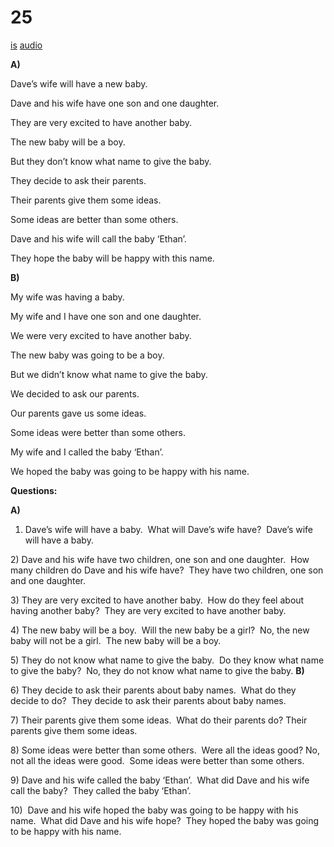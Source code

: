 # 25

[is](../is/story_25.md)
[audio](../audio/story_25.mp3)

**A)**

Dave’s wife will have a new baby.

Dave and his wife have one son and one daughter.

They are very excited to have another baby.

The new baby will be a boy.

But they don’t know what name to give the baby.

They decide to ask their parents.

Their parents give them some ideas.

Some ideas are better than some others.

Dave and his wife will call the baby ‘Ethan’.

They hope the baby will be happy with this name.

**B)**

My wife was having a baby.

My wife and I have one son and one daughter.

We were very excited to have another baby.

The new baby was going to be a boy.

But we didn’t know what name to give the baby.

We decided to ask our parents.

Our parents gave us some ideas.

Some ideas were better than some others.

My wife and I called the baby ‘Ethan’.

We hoped the baby was going to be happy with his name.

**Questions:**

**A)**
1) Dave’s wife will have a baby.  What will Dave’s wife have?  Dave’s
wife will have a baby.

2\) Dave and his wife have two children, one son and one daughter.  How
many children do Dave and his wife have?  They have two children, one
son and one daughter.

3\) They are very excited to have another baby.  How do they feel about
having another baby?  They are very excited to have another baby.

4\) The new baby will be a boy.  Will the new baby be a girl?  No, the
new baby will not be a girl.  The new baby will be a boy.

5\) They do not know what name to give the baby.  Do they know what name
to give the baby?  No, they do not know what name to give the baby.
**B)**

6\) They decide to ask their parents about baby names.  What do they
decide to do?  They decide to ask their parents about baby names.

7\) Their parents give them some ideas.  What do their parents do?
Their parents give them some ideas.

8\) Some ideas were better than some others.  Were all the ideas good?
No, not all the ideas were good.  Some ideas were better than some
others.

9\) Dave and his wife called the baby ‘Ethan’.  What did Dave and his
wife call the baby?  They called the baby ‘Ethan’.

10\)  Dave and his wife hoped the baby was going to be happy with his
name.  What did Dave and his wife hope?  They hoped the baby was going
to be happy with his name.
